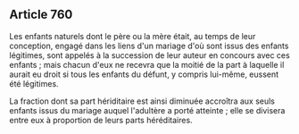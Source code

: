 Article 760
----
Les enfants naturels dont le père ou la mère était, au temps de leur conception,
engagé dans les liens d'un mariage d'où sont issus des enfants légitimes, sont
appelés à la succession de leur auteur en concours avec ces enfants ; mais
chacun d'eux ne recevra que la moitié de la part à laquelle il aurait eu droit
si tous les enfants du défunt, y compris lui-même, eussent été légitimes.

La fraction dont sa part hériditaire est ainsi diminuée accroîtra aux seuls
enfants issus du mariage auquel l'adultère a porté atteinte ; elle se divisera
entre eux à proportion de leurs parts héréditaires.
